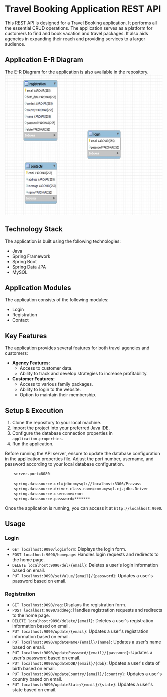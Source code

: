 # Travel Booking Application REST API

This REST API is designed for a Travel Booking application. It performs all the essential CRUD operations. The application serves as a platform for customers to find and book vacation and travel packages. It also aids agencies in expanding their reach and providing services to a larger audience.

## Application E-R Diagram
The E-R Diagram for the application is also available in the repository.
<img src="https://github.com/Abhishek1061/Travel_Booking_Application/blob/master/ER_Diagram/Travel%20Booking%20API%20ER%20Diagram.jpg" width=600, height=450>

## Technology Stack

The application is built using the following technologies:

* Java
* Spring Framework
* Spring Boot
* Spring Data JPA
* MySQL

## Application Modules

The application consists of the following modules:

* Login
* Registration
* Contact

## Key Features

The application provides several features for both travel agencies and customers:

* **Agency Features:**
    * Access to customer data.
    * Ability to track and develop strategies to increase profitability.
* **Customer Features:**
    * Access to various family packages.
    * Ability to login to the website.
    * Option to maintain their membership.

## Setup & Execution

1. Clone the repository to your local machine.
2. Import the project into your preferred Java IDE.
3. Configure the database connection properties in `application.properties`.
4. Run the application.

Before running the API server, ensure to update the database configuration in the application.properties file. Adjust the port number, username, and password according to your local database configuration.

```
    server.port=8080

    spring.datasource.url=jdbc:mysql://localhost:3306/Pravass
    spring.datasource.driver-class-name=com.mysql.cj.jdbc.Driver
    spring.datasource.username=root
    spring.datasource.password=*******

```

Once the application is running, you can access it at `http://localhost:9090`.

## Usage

### Login
- `GET localhost:9090/loginform`: Displays the login form.
- `POST localhost:9090/homepage`: Handles login requests and redirects to the home page.
- `DELETE localhost:9090/del/{email}`: Deletes a user's login information based on email.
- `PUT localhost:9090/setValue/{email}/{password}`: Updates a user's password based on email.

### Registration
- `GET localhost:9090/reg`: Displays the registration form.
- `POST localhost:9090/addReg`: Handles registration requests and redirects to the home page.
- `DELETE localhost:9090/delete/{email}`: Deletes a user's registration information based on email.
- `PUT localhost:9090/update/{email}`: Updates a user's registration information based on email.
- `PUT localhost:9090/updateName/{email}/{name}`: Updates a user's name based on email.
- `PUT localhost:9090/updatePassword/{email}/{password}`: Updates a user's password based on email.
- `PUT localhost:9090/updateDOB/{email}/{dob}`: Updates a user's date of birth based on email.
- `PUT localhost:9090/updateCountry/{email}/{country}`: Updates a user's country based on email.
- `PUT localhost:9090/updateState/{email}/{state}`: Updates a user's state based on email.

<!--
### Login
- Endpoint: `/loginform`
  - Description: Displays the login form.
  - Method: GET

- Endpoint: `/homepage`
  - Description: Handles login requests and redirects to the home page.
  - Method: POST

- Endpoint: `/del/{email}`
  - Description: Deletes a user's login information based on email.
  - Method: DELETE

- Endpoint: `/setValue/{email}/{password}`
  - Description: Updates a user's password based on email.
  - Method: PUT

### Registration
- Endpoint: `/reg`
  - Description: Displays the registration form.
  - Method: GET

- Endpoint: `/addReg`
  - Description: Handles registration requests and redirects to the home page.
  - Method: POST

- Endpoint: `/delete/{email}`
  - Description: Deletes a user's registration information based on email.
  - Method: DELETE

- Endpoint: `/update/{email}`
  - Description: Updates a user's registration information based on email.
  - Method: PUT

- Endpoint: `/updateName/{email}/{name}`
  - Description: Updates a user's name based on email.
  - Method: PUT

- Endpoint: `/updatePassword/{email}/{password}`
  - Description: Updates a user's password based on email.
  - Method: PUT

- Endpoint: `/updateDOB/{email}/{dob}`
  - Description: Updates a user's date of birth based on email.
  - Method: PUT

- Endpoint: `/updateCountry/{email}/{country}`
  - Description: Updates a user's country based on email.
  - Method: PUT

- Endpoint: `/updateState/{email}/{state}`
  - Description: Updates a user's state based on email.
  - Method: PUT  -->
